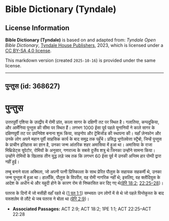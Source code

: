 # Bible Dictionary (Tyndale)

## License Information

**Bible Dictionary (Tyndale)** is based on and adapted from: _Tyndale Open Bible Dictionary_, [Tyndale House Publishers](https://tyndaleopenresources.com/), 2023, which is licensed under a [CC BY-SA 4.0 license](https://creativecommons.org/licenses/by-sa/4.0/legalcode.en).

This markdown version (created `2025-10-16`) is provided under the same license.



--------------------------------

## पुन्तुस (id: 368627)

पुन्तुस
=======

उत्तरपूर्वी एशिया के उपद्वीप में रोमी प्रांत, काला सागर के दक्षिणी तट पर स्थित है। गलातिया, कप्पदूकिया, और आर्मेनिया पुन्तुस की सीमा पर स्थित हैं। लगभग 1000 ईसा पूर्व पहले यूनानियों ने काले सागर के दक्षिणपूर्वी तट पर उपनिवेश बनाना शुरू किया, साइनोप और ट्रेबिजोंड की स्थापना की। यहाँ ज़ेनफोन और उनके लोग अपने महान पूर्वी साहसिक कार्य के बाद समुद्र तक पहुँचे। प्रसिद्ध भूगोलवेत्ता स्ट्रैबो, जिन्हें पुन्तुस के प्राचीन इतिहास का ज्ञान है, उनका जन्म आंतरिक शहर अमासिया में हुआ था। अमासिया के राजा मिथ्रिडेट्स यूपेटोर, रोमियों के अनुसार, गणराज्य के सबसे दुर्जेय शत्रु थे जिनका उन्होंने सामना किया। उन्होंने रोमियों के खिलाफ तीन युद्ध लड़े जब तक कि लगभग 60 ईसा पूर्व में उनकी अन्तिम हार पोम्पी द्वारा नहीं हुई।

तम्बू बनाने वाला अक्विला, जो अपनी पत्नी प्रिस्किल्ला के साथ प्रेरित पौलुस के सहायक सहकर्मी थे, उनका जन्म पुन्तुस में हुआ था। हालाँकि, पौलुस के विपरीत, वह रोमी नागरिक नहीं थे; इसलिए, वह क्लौदियुस के आदेश के अधीन थे और यहूदी होने के कारण रोम से निष्कासित कर दिए गए थे([प्रेरि 18:2](https://ref.ly/Acts18:2); [22:25–28](https://ref.ly/Acts22:25-Acts22:28))।

पतरस के दिनों में जो मसीही वहाँ रहते थे ([1 पत 1:1](https://ref.ly/1Pet1:1)) सम्भवतः उन लोगों में से थे जो पहले पिन्तेकुस्त के बाद यरूशलेम से लौटे थे जब पतरस ने बोला था ([प्रेरि 2:9](https://ref.ly/Acts2:9))।

* **Associated Passages:** ACT 2:9; ACT 18:2; 1PE 1:1; ACT 22:25–ACT 22:28

